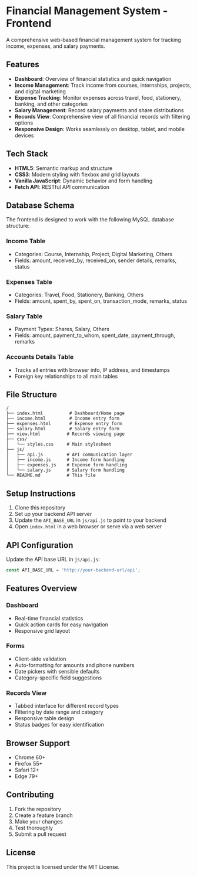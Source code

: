 # Financial Management System - Frontend

A comprehensive web-based financial management system for tracking income, expenses, and salary payments.

## Features

- **Dashboard**: Overview of financial statistics and quick navigation
- **Income Management**: Track income from courses, internships, projects, and digital marketing
- **Expense Tracking**: Monitor expenses across travel, food, stationery, banking, and other categories
- **Salary Management**: Record salary payments and share distributions
- **Records View**: Comprehensive view of all financial records with filtering options
- **Responsive Design**: Works seamlessly on desktop, tablet, and mobile devices

## Tech Stack

- **HTML5**: Semantic markup and structure
- **CSS3**: Modern styling with flexbox and grid layouts
- **Vanilla JavaScript**: Dynamic behavior and form handling
- **Fetch API**: RESTful API communication

## Database Schema

The frontend is designed to work with the following MySQL database structure:

### Income Table
- Categories: Course, Internship, Project, Digital Marketing, Others
- Fields: amount, received_by, received_on, sender details, remarks, status

### Expenses Table
- Categories: Travel, Food, Stationery, Banking, Others
- Fields: amount, spent_by, spent_on, transaction_mode, remarks, status

### Salary Table
- Payment Types: Shares, Salary, Others
- Fields: amount, payment_to_whom, spent_date, payment_through, remarks

### Accounts Details Table
- Tracks all entries with browser info, IP address, and timestamps
- Foreign key relationships to all main tables

## File Structure

```
/
├── index.html          # Dashboard/Home page
├── income.html         # Income entry form
├── expenses.html       # Expense entry form
├── salary.html         # Salary entry form
├── view.html          # Records viewing page
├── css/
│   └── styles.css     # Main stylesheet
├── js/
│   ├── api.js         # API communication layer
│   ├── income.js      # Income form handling
│   ├── expenses.js    # Expense form handling
│   └── salary.js      # Salary form handling
└── README.md          # This file
```

## Setup Instructions

1. Clone this repository
2. Set up your backend API server
3. Update the `API_BASE_URL` in `js/api.js` to point to your backend
4. Open `index.html` in a web browser or serve via a web server

## API Configuration

Update the API base URL in `js/api.js`:

```javascript
const API_BASE_URL = 'http://your-backend-url/api';
```

## Features Overview

### Dashboard
- Real-time financial statistics
- Quick action cards for easy navigation
- Responsive grid layout

### Forms
- Client-side validation
- Auto-formatting for amounts and phone numbers
- Date pickers with sensible defaults
- Category-specific field suggestions

### Records View
- Tabbed interface for different record types
- Filtering by date range and category
- Responsive table design
- Status badges for easy identification

## Browser Support

- Chrome 60+
- Firefox 55+
- Safari 12+
- Edge 79+

## Contributing

1. Fork the repository
2. Create a feature branch
3. Make your changes
4. Test thoroughly
5. Submit a pull request

## License

This project is licensed under the MIT License.